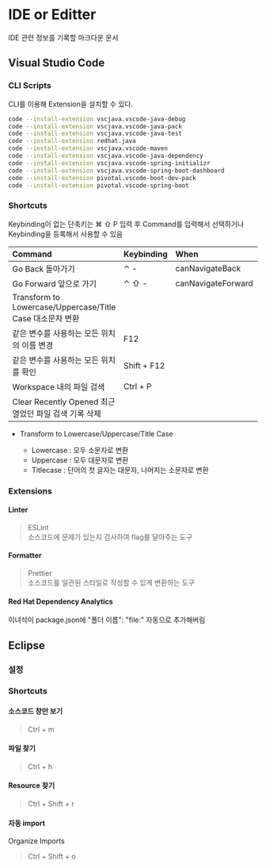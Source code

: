 # IDE or Editter

IDE 관련 정보를 기록할 마크다운 문서

## Visual Studio Code

### CLI Scripts

CLI를 이용해 Extension을 설치할 수 있다.

```bash
code --install-extension vscjava.vscode-java-debug
code --install-extension vscjava.vscode-java-pack
code --install-extension vscjava.vscode-java-test
code --install-extension redhat.java
code --install-extension vscjava.vscode-maven
code --install-extension vscjava.vscode-java-dependency
code --install-extension vscjava.vscode-spring-initializr
code --install-extension vscjava.vscode-spring-boot-dashboard
code --install-extension pivotal.vscode-boot-dev-pack
code --install-extension pivotal.vscode-spring-boot
```

### Shortcuts

Keybinding이 없는 단축키는 ⌘ ⇧ P 입력 후 Command를 입력해서 선택하거나  
Keybinding을 등록해서 사용할 수 있음

| Command                                                   | Keybinding  | When               | source |
| :-------------------------------------------------------- | :---------- | :----------------- | :----- |
| Go Back 돌아가기                                          | ⌃ -         | canNavigateBack    | System |
| Go Forward 앞으로 가기                                    | ⌃ ⇧ -       | canNavigateForward | System |
| Transform to Lowercase/Uppercase/Title Case 대소문자 변환 |             |                    | System |
| 같은 변수를 사용하는 모든 위치의 이름 변경                | F12         |                    | System |
| 같은 변수를 사용하는 모든 위치를 확인                     | Shift + F12 |                    | System |
| Workspace 내의 파일 검색                                  | Ctrl + P    |                    | System |
| Clear Recently Opened 최근 열었던 파일 검색 기록 삭제     |             |                    | System |

- Transform to Lowercase/Uppercase/Title Case

  - Lowercase : 모두 소문자로 변환
  - Uppercase : 모두 대문자로 변환
  - Titlecase : 단어의 첫 글자는 대문자, 나머지는 소문자로 변환

### Extensions

#### Linter

> ESLint  
> 소스코드에 문제가 있는지 검사하여 flag를 달아주는 도구

#### Formatter

> Prettier  
> 소스코드를 일관된 스타일로 작성할 수 있게 변환하는 도구

#### Red Hat Dependency Analytics

이녀석이 package.json에 "폴더 이름": "file:" 자동으로 추가해버림

## Eclipse

### 설정

### Shortcuts

#### 소스코드 창만 보기

> Ctrl + m

#### 파일 찾기

> Ctrl + h

#### Resource 찾기

> Ctrl + Shift + r

#### 자동 import

Organize Imports  

> Ctrl + Shift + o
